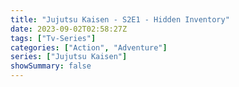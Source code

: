 ```yaml
---
title: "Jujutsu Kaisen - S2E1 - Hidden Inventory"
date: 2023-09-02T02:58:27Z
tags: ["Tv-Series"]
categories: ["Action", "Adventure"]
series: ["Jujutsu Kaisen"]
showSummary: false
---
```


<mux-player stream-type="on-demand"
  src="https://kp3d-my.sharepoint.com/personal/ryoo_kp3d_onmicrosoft_com/_layouts/15/download.aspx?share=EQw-V4VMqhdDpLhcceDnAS4BkUJ5BkIV4--4TN8E-H9syQ" metadata-video-title="Jujutsu Kaisen - S2E1 - Hidden Inventory" prefer-playback="mse" controls>
  </mux-player>
  
  
  <script src="https://cdn.jsdelivr.net/npm/@mux/mux-player"></script>
  
   <script id="EvCSRjbl01ybXmgnRXOHDUBa5a02jl4Pt93PuiPgtnzbM" type="application/ld+json">
 {
  "@context": "https://schema.org/",
  "@type": "VideoObject",
  "name": "Jujutsu Kaisen - S2E1 - Hidden Inventory",
  "contentUrl": "https://stream.mux.com/EvCSRjbl01ybXmgnRXOHDUBa5a02jl4Pt93PuiPgtnzbM.m3u8?quality=auto",
  "thumbnailUrl": "https://www.themoviedb.org/t/p/original/34clsuWvGgJ4UT46eCLfb37HXXi.jpg?width=314&fit_mode=preserve&time=25",
  "uploadDate": "2023-09-02T02:58:27Z",
}

</script>